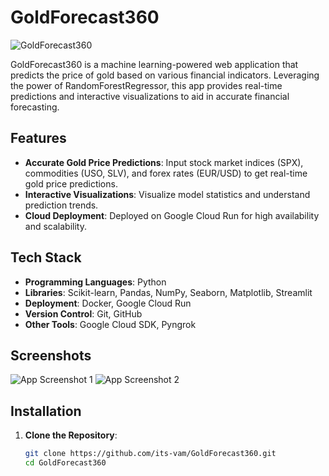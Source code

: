 # GoldForecast360

![GoldForecast360](https://your-image-url.com/banner.png)

GoldForecast360 is a machine learning-powered web application that predicts the price of gold based on various financial indicators. Leveraging the power of RandomForestRegressor, this app provides real-time predictions and interactive visualizations to aid in accurate financial forecasting.

## Features

- **Accurate Gold Price Predictions**: Input stock market indices (SPX), commodities (USO, SLV), and forex rates (EUR/USD) to get real-time gold price predictions.
- **Interactive Visualizations**: Visualize model statistics and understand prediction trends.
- **Cloud Deployment**: Deployed on Google Cloud Run for high availability and scalability.

## Tech Stack

- **Programming Languages**: Python
- **Libraries**: Scikit-learn, Pandas, NumPy, Seaborn, Matplotlib, Streamlit
- **Deployment**: Docker, Google Cloud Run
- **Version Control**: Git, GitHub
- **Other Tools**: Google Cloud SDK, Pyngrok

## Screenshots

![App Screenshot 1](https://your-image-url.com/screenshot1.png)
![App Screenshot 2](https://your-image-url.com/screenshot2.png)

## Installation

1. **Clone the Repository**:
   ```bash
   git clone https://github.com/its-vam/GoldForecast360.git
   cd GoldForecast360
